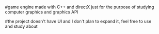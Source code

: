 #game engine made with C++ and directX just for the purpose of studying computer graphics and graphics API

#the project doesn't have UI and I don't plan to expand it, feel free to use and study about
